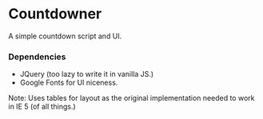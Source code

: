 # Countdowner
A simple countdown script and UI.

### Dependencies
+ JQuery (too lazy to write it in vanilla JS.)
+ Google Fonts for UI niceness.

Note: Uses tables for layout as the original implementation needed to work in IE 5 (of all things.)